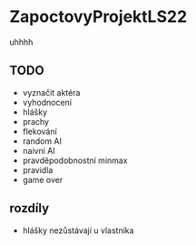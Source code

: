 # ZapoctovyProjektLS22

uhhhh

## TODO

- vyznačit aktéra
- vyhodnocení
- hlášky
- prachy
- flekování
- random AI
- naivní AI
- pravděpodobnostní minmax
- pravidla
- game over

## rozdíly

- hlášky nezůstávají u vlastníka
